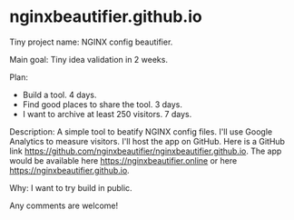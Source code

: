 # nginxbeautifier.github.io

Tiny project name: NGINX config beautifier.

Main goal:
Tiny idea validation in 2 weeks.

Plan:
- Build a tool. 4 days.
- Find good places to share the tool. 3 days.
- I want to archive at least 250 visitors. 7 days.

Description: A simple tool to beatify NGINX config files. I'll use Google Analytics to measure visitors. I'll host the app on GitHub. Here is a GitHub link https://github.com/nginxbeautifier/nginxbeautifier.github.io. The app would be available here https://nginxbeautifier.online or here https://nginxbeautifier.github.io.

Why: I want to try build in public.

Any comments are welcome!
